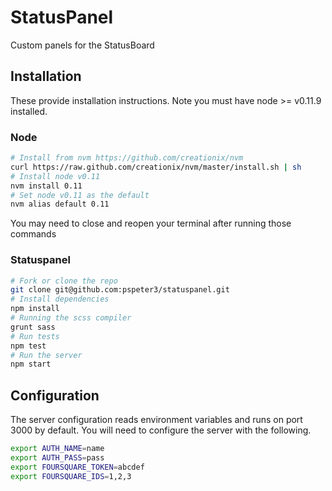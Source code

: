 StatusPanel
===========

Custom panels for the StatusBoard

Installation
------------

These provide installation instructions. Note you must have node >= v0.11.9 installed.

### Node

```bash
# Install from nvm https://github.com/creationix/nvm
curl https://raw.github.com/creationix/nvm/master/install.sh | sh
# Install node v0.11
nvm install 0.11
# Set node v0.11 as the default
nvm alias default 0.11
```

You may need to close and reopen your terminal after running those commands

### Statuspanel

```bash
# Fork or clone the repo
git clone git@github.com:pspeter3/statuspanel.git
# Install dependencies
npm install
# Running the scss compiler
grunt sass
# Run tests
npm test
# Run the server
npm start
```

Configuration
-------------

The server configuration reads environment variables and runs on port 3000 by default. You will need to configure the server with the following.

```bash
export AUTH_NAME=name
export AUTH_PASS=pass
export FOURSQUARE_TOKEN=abcdef
export FOURSQUARE_IDS=1,2,3
```
